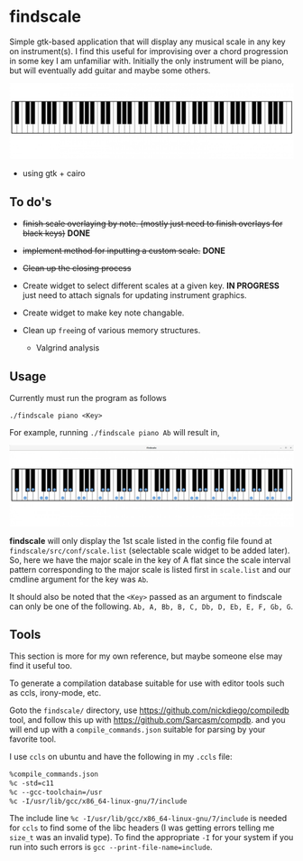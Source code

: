 # findscale #

Simple gtk-based application that will display any musical scale in any key on instrument(s). I find this useful for improvising over a chord progression in some key I am unfamiliar with. Initially the only instrument will be piano, but will eventually add guitar and maybe some others.

![piano](./src/imgs/piano.png ) 

- using gtk + cairo

## To do's ##

- ~~finish scale overlaying by note. (mostly just need to finish overlays for black keys)~~ **DONE**
- ~~implement method for inputting a custom scale.~~ **DONE**
- ~~Clean up the closing process~~

- Create widget to select different scales at a given key. **IN PROGRESS** just need to attach signals for updating instrument graphics.
- Create widget to make key note changable.
- Clean up `free`ing of various memory structures.
  - Valgrind analysis

## Usage ##

Currently must run the program as follows
```
./findscale piano <Key>
```
For example, running `./findscale piano Ab` will result in,

![Ab-major-scale](./examples/Ab-major-scale.png)

__findscale__ will only display the 1st scale listed in the config file found at `findscale/src/conf/scale.list` (selectable scale widget to be added later). So, here we have the major scale in the key of A flat since the scale interval pattern corresponding to the major scale is listed first in `scale.list` and our cmdline argument for the key was `Ab`.

It should also be noted that the `<Key>` passed as an argument to findscale can only be one of the following. `Ab, A, Bb, B, C, Db, D, Eb, E, F, Gb, G`.

## Tools
This section is more for my own reference, but maybe someone else may find it useful too.

To generate a compilation database suitable for use with editor tools such as ccls, irony-mode, etc.

Goto the `findscale/` directory, use https://github.com/nickdiego/compiledb tool, and follow this up with https://github.com/Sarcasm/compdb.
and you will end up with a `compile_commands.json` suitable for parsing by your favorite tool.

I use `ccls` on ubuntu and have the following in my `.ccls` file:

```
%compile_commands.json
%c -std=c11
%c --gcc-toolchain=/usr
%c -I/usr/lib/gcc/x86_64-linux-gnu/7/include
```

The include line `%c -I/usr/lib/gcc/x86_64-linux-gnu/7/include` is needed for `ccls` to find some of the libc headers (I was getting errors telling me `size_t` was an invalid type).
To find the appropriate `-I` for your system if you run into such errors is
`gcc --print-file-name=include`.
